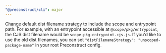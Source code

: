 ```yaml
---
"@preconstruct/cli": major
---
```


Change default dist filename strategy to include the scope and entrypoint path. For example, with an entrypoint accessible at `@scope/pkg/entrypoint`, the CJS dist filename would be `scope-pkg-entrypoint.cjs.js`. If you'd like to use the old dist filenames, you can set `"distFilenameStrategy": "unscoped-package-name"` in your root Preconstruct config.
